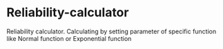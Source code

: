 # Reliability-calculator
Reliability calculator. Calculating by setting parameter of specific function like Normal function or Exponential function
